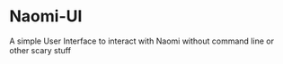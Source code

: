 # Naomi-UI

A simple User Interface to interact with Naomi without command line or other scary stuff 
